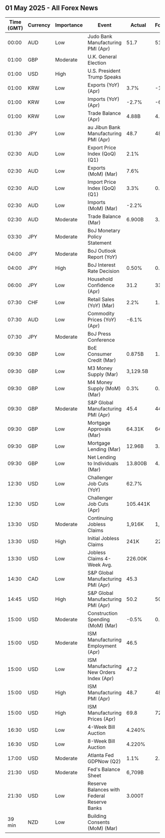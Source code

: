 ## 01 May 2025 - All Forex News

| Time (GMT) | Currency | Importance | Event | Actual | Forecast | Previous |
|------|----------|------------|-------|--------|----------|----------|
| 00:00 | AUD | Low | Judo Bank Manufacturing PMI (Apr) | 51.7 | 51.7 | 52.1 |
| 01:00 | GBP | Moderate | U.K. General Election |  |  |  |
| 01:00 | USD | High | U.S. President Trump Speaks |  |  |  |
| 01:00 | KRW | Low | Exports (YoY) (Apr) | 3.7% | -1.6% | 3.0% |
| 01:00 | KRW | Low | Imports (YoY) (Apr) | -2.7% | -6.9% | 2.3% |
| 01:00 | KRW | Low | Trade Balance (Apr) | 4.88B | 4.40B | 4.92B |
| 01:30 | JPY | Low | au Jibun Bank Manufacturing PMI (Apr) | 48.7 | 48.5 | 48.4 |
| 02:30 | AUD | Low | Export Price Index (QoQ) (Q1) | 2.1% |  | 3.6% |
| 02:30 | AUD | Low | Exports (MoM) (Mar) | 7.6% |  | -4.2% |
| 02:30 | AUD | Low | Import Price Index (QoQ) (Q1) | 3.3% | 0.3% | 0.2% |
| 02:30 | AUD | Low | Imports (MoM) (Mar) | -2.2% |  | 1.8% |
| 02:30 | AUD | Moderate | Trade Balance (Mar) | 6.900B | 3.230B | 2.852B |
| 03:30 | JPY | Moderate | BoJ Monetary Policy Statement |  |  |  |
| 04:00 | JPY | Moderate | BoJ Outlook Report (YoY) |  |  |  |
| 04:00 | JPY | High | BoJ Interest Rate Decision | 0.50% | 0.50% | 0.50% |
| 06:00 | JPY | Low | Household Confidence (Apr) | 31.2 | 33.9 | 34.1 |
| 07:30 | CHF | Low | Retail Sales (YoY) (Mar) | 2.2% | 1.9% | 1.2% |
| 07:30 | AUD | Low | Commodity Prices (YoY) (Apr) | -6.1% |  | -7.2% |
| 07:30 | JPY | Moderate | BoJ Press Conference |  |  |  |
| 09:30 | GBP | Low | BoE Consumer Credit (Mar) | 0.875B | 1.200B | 1.307B |
| 09:30 | GBP | Low | M3 Money Supply (Mar) | 3,129.5B |  | 3,120.7B |
| 09:30 | GBP | Low | M4 Money Supply (MoM) (Mar) | 0.3% | 0.2% | 0.2% |
| 09:30 | GBP | Moderate | S&P Global Manufacturing PMI (Apr) | 45.4 | 44.0 | 44.9 |
| 09:30 | GBP | Low | Mortgage Approvals (Mar) | 64.31K | 64.00K | 65.09K |
| 09:30 | GBP | Low | Mortgage Lending (Mar) | 12.96B | 3.80B | 3.30B |
| 09:30 | GBP | Low | Net Lending to Individuals (Mar) | 13.800B | 4.400B | 4.600B |
| 12:30 | USD | Low | Challenger Job Cuts (YoY) | 62.7% |  | 204.8% |
| 12:30 | USD | Low | Challenger Job Cuts (Apr) | 105.441K |  | 275.240K |
| 13:30 | USD | Moderate | Continuing Jobless Claims | 1,916K | 1,860K | 1,833K |
| 13:30 | USD | High | Initial Jobless Claims | 241K | 224K | 223K |
| 13:30 | USD | Low | Jobless Claims 4-Week Avg. | 226.00K |  | 220.50K |
| 14:30 | CAD | Low | S&P Global Manufacturing PMI (Apr) | 45.3 |  | 46.3 |
| 14:45 | USD | High | S&P Global Manufacturing PMI (Apr) | 50.2 | 50.7 | 50.2 |
| 15:00 | USD | Moderate | Construction Spending (MoM) (Mar) | -0.5% | 0.2% | 0.6% |
| 15:00 | USD | Moderate | ISM Manufacturing Employment (Apr) | 46.5 |  | 44.7 |
| 15:00 | USD | Low | ISM Manufacturing New Orders Index (Apr) | 47.2 |  | 45.2 |
| 15:00 | USD | High | ISM Manufacturing PMI (Apr) | 48.7 | 48.0 | 49.0 |
| 15:00 | USD | High | ISM Manufacturing Prices (Apr) | 69.8 | 72.9 | 69.4 |
| 16:30 | USD | Low | 4-Week Bill Auction | 4.240% |  | 4.220% |
| 16:30 | USD | Low | 8-Week Bill Auction | 4.220% |  | 4.225% |
| 17:00 | USD | Moderate | Atlanta Fed GDPNow (Q2) | 1.1% | 2.4% | 2.4% |
| 21:30 | USD | Moderate | Fed's Balance Sheet | 6,709B |  | 6,727B |
| 21:30 | USD | Low | Reserve Balances with Federal Reserve Banks | 3.000T |  | 3.209T |
| 39 min | NZD | Low | Building Consents (MoM) (Mar) |  |  | 0.7% |
